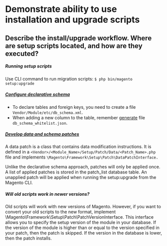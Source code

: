 # Demonstrate ability to use installation and upgrade scripts

## Describe the install/upgrade workflow. Where are setup scripts located, and how are they executed?
##### Running setup scripts


Use CLI command to run migration scripts: `$ php bin/magento setup:upgrade`

##### [Configure declarative schema](https://developer.adobe.com/commerce/php/development/components/declarative-schema/configuration/)

- To declare tables and foreign keys, you need to create a file `Vendor/Module/etc/db_schema.xml`.
- When adding a new column to the table, remember [generate](https://developer.adobe.com/commerce/php/development/components/declarative-schema/migration-scripts/#create-a-schema-whitelist) file `db_schema_whitelist.json`.

##### [Develop data and schema patches](https://developer.adobe.com/commerce/php/development/components/declarative-schema/patches/)
A data patch is a class that contains data modification instructions. It is defined in a
`<Vendor>/<Module_Name>/Setup/Patch/Data/<Patch_Name>.php` file and implements `\Magento\Framework\Setup\Patch\DataPatchInterface.`

Unlike the declarative schema approach, patches will only be applied once. A list of applied patches is stored in the patch_list database table.
An unapplied patch will be applied when running the setup:upgrade from the Magento CLI.

##### Will old scripts work in newer versions?
Old scripts will work with new versions of Magento. However, if you want to convert your old scripts to the new format, 
implement \Magento\Framework\Setup\Patch\PatchVersionInterface. This interface allows you to specify the setup version 
of the module in your database. If the version of the module is higher than or equal to the version specified in your patch,
then the patch is skipped. If the version in the database is lower, then the patch installs.
